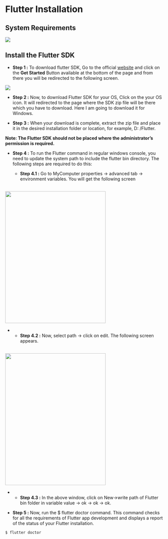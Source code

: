 # Flutter Installation
  
## System Requirements
  
<img src="https://miro.medium.com/max/700/1*13sEr0fNth295eQGxuuNng.png">
  
## Install the Flutter SDK
  
- **Step 1 :** To download flutter SDK, Go to the official <a href="https://flutter.dev/">website</a> and click on the **Get Started** Button available at the bottom of the page and from there you will be redirected to the following screen.
  
<img src="https://miro.medium.com/max/700/1*kXrkUgvFi_w9b-A4cG5Lhw.png">
  
- **Step 2 :** Now, to download Flutter SDK for your OS, Click on the your OS icon. It will redirected to the page where the SDK zip file will be there which you have to download. Here I am going to download it for Windows.
  
- **Step 3 :** When your download is complete, extract the zip file and place it in the desired installation folder or location, for example, D: /Flutter.
  
**Note: The Flutter SDK should not be placed where the administrator’s permission is required.**
  
- **Step 4 :** To run the Flutter command in regular windows console, you need to update the system path to include the flutter bin directory. The following steps are required to do this:

  - **Step 4.1 :** Go to MyComputer properties -> advanced tab -> environment variables. You will get the following screen
 
<br/>
 
  <img src="https://miro.medium.com/max/700/1*xMoVr7xH9gLd1JG8e-SnSQ.png" height=420 width=320>
     
<br/>

-  
  - **Step 4.2 :** Now, select path -> click on edit. The following screen appears.
  
<br/>  
  
  <img src="https://miro.medium.com/max/598/1*0J19c1KtqtPJqfPbRIn0nw.png" height=420 width=320>
  
<br/>

-  
  - **Step 4.3 :** In the above window, click on New->write path of Flutter bin folder in variable value -> ok -> ok -> ok.
  
- **Step 5 :** Now, run the $ flutter doctor command. This command checks for all the requirements of Flutter app development and displays a report of the status of your Flutter installation.
  
```
$ flutter doctor
```
  
